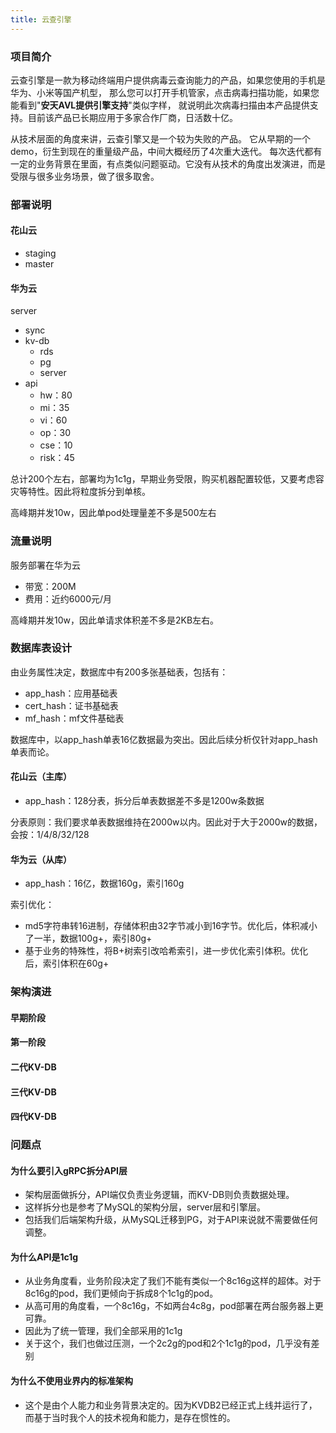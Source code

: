 ```yaml
---
title: 云查引擎
---
```


### 项目简介

云查引擎是一款为移动终端用户提供病毒云查询能力的产品，如果您使用的手机是华为、小米等国产机型，
那么您可以打开手机管家，点击病毒扫描功能，如果您能看到"**安天AVL提供引擎支持**"类似字样，
就说明此次病毒扫描由本产品提供支持。目前该产品已长期应用于多家合作厂商，日活数十亿。

从技术层面的角度来讲，云查引擎又是一个较为失败的产品。
它从早期的一个demo，衍生到现在的重量级产品，中间大概经历了4次重大迭代。
每次迭代都有一定的业务背景在里面，有点类似问题驱动。它没有从技术的角度出发演进，而是受限与很多业务场景，做了很多取舍。

### 部署说明

#### 花山云

- staging
- master

#### 华为云

server
- sync
- kv-db
  - rds
  - pg
  - server
- api
  - hw：80
  - mi：35
  - vi：60
  - op：30
  - cse：10
  - risk：45

总计200个左右，部署均为1c1g，早期业务受限，购买机器配置较低，又要考虑容灾等特性。因此将粒度拆分到单核。

高峰期并发10w，因此单pod处理量差不多是500左右

### 流量说明

服务部署在华为云

- 带宽：200M
- 费用：近约6000元/月

高峰期并发10w，因此单请求体积差不多是2KB左右。

<!--
- 1 字节（Byte）= 8 位（Bit）
- 1 千字节（KB）= 1024 字节
- 1 兆字节（MB）= 1024 KB
- 1 吉字节（GB）= 1024 MB
- 1 太字节（TB）= 1024 GB
-->

### 数据库表设计

由业务属性决定，数据库中有200多张基础表，包括有：
- app_hash：应用基础表
- cert_hash：证书基础表
- mf_hash：mf文件基础表

数据库中，以app_hash单表16亿数据最为突出。因此后续分析仅针对app_hash单表而论。

#### 花山云（主库）

- app_hash：128分表，拆分后单表数据差不多是1200w条数据

分表原则：我们要求单表数据维持在2000w以内。因此对于大于2000w的数据，会按：1/4/8/32/128

#### 华为云（从库）

- app_hash：16亿，数据160g，索引160g

索引优化：
- md5字符串转16进制，存储体积由32字节减小到16字节。优化后，体积减小了一半，数据100g+，索引80g+
- 基于业务的特殊性，将B+树索引改哈希索引，进一步优化索引体积。优化后，索引体积在60g+

### 架构演进

#### 早期阶段

#### 第一阶段

#### 二代KV-DB

#### 三代KV-DB

#### 四代KV-DB

### 问题点

#### 为什么要引入gRPC拆分API层
- 架构层面做拆分，API端仅负责业务逻辑，而KV-DB则负责数据处理。
- 这样拆分也是参考了MySQL的架构分层，server层和引擎层。
- 包括我们后端架构升级，从MySQL迁移到PG，对于API来说就不需要做任何调整。

#### 为什么API是1c1g
- 从业务角度看，业务阶段决定了我们不能有类似一个8c16g这样的超体。对于8c16g的pod，我们更倾向于拆成8个1c1g的pod。
- 从高可用的角度看，一个8c16g，不如两台4c8g，pod部署在两台服务器上更可靠。
- 因此为了统一管理，我们全部采用的1c1g
- 关于这个，我们也做过压测，一个2c2g的pod和2个1c1g的pod，几乎没有差别

#### 为什么不使用业界内的标准架构
- 这个是由个人能力和业务背景决定的。因为KVDB2已经正式上线并运行了，而基于当时我个人的技术视角和能力，是存在惯性的。
